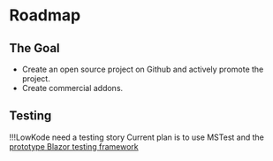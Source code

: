 # Roadmap

## The Goal
- Create an open source project on Github and actively promote the project.
- Create commercial addons.

## Testing
!!!LowKode need a testing story
Current plan is to use MSTest and the [prototype Blazor testing framework](https://blog.stevensanderson.com/2019/08/29/blazor-unit-testing-prototype/)

